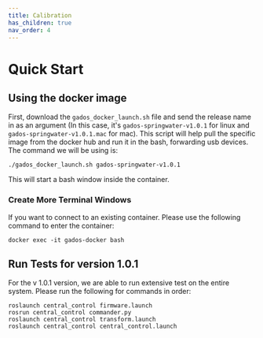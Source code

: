 ```yaml
---
title: Calibration
has_children: true
nav_order: 4
---
```


# Quick Start

## Using the docker image
First, download the ```gados_docker_launch.sh``` file and send the release name in as an argument (In this case, it's ```gados-springwater-v1.0.1``` for linux and ```gados-springwater-v1.0.1.mac``` for mac). This script will help pull the specific image from the docker hub and run it in the bash, forwarding usb devices. The command we will be using is:
```
./gados_docker_launch.sh gados-springwater-v1.0.1
```
This will start a bash window inside the container.

### Create More Terminal Windows
If you want to connect to an existing container. Please use the following command to enter the container:
```
docker exec -it gados-docker bash
```
## Run Tests for version 1.0.1
For the v 1.0.1 version, we are able to run extensive test on the entire system. Please run the following for commands in order:
```
roslaunch central_control firmware.launch
rosrun central_control commander.py
roslaunch central_control transform.launch
roslaunch central_control central_control.launch
```